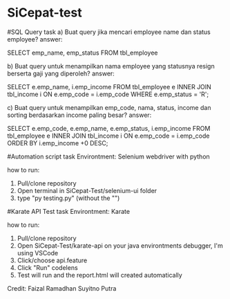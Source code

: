 # SiCepat-test

#SQL Query task
a) Buat query jika mencari employee name dan status employee?
answer:

SELECT emp_name, emp_status
FROM tbl_employee 

b) Buat query untuk menampilkan nama employee yang statusnya resign berserta gaji yang diperoleh?
answer:

SELECT e.emp_name, i.emp_income
FROM tbl_employee e
INNER JOIN tbl_income i ON e.emp_code = i.emp_code
WHERE e.emp_status = 'R';

c) Buat query untuk menampilkan emp_code, nama, status, income dan sorting berdasarkan income 
paling besar?
answer:

SELECT e.emp_code, e.emp_name, e.emp_status, i.emp_income
FROM tbl_employee e
INNER JOIN tbl_income i ON e.emp_code = i.emp_code
ORDER BY i.emp_income +0 DESC;

#Automation script task
Environtment: Selenium webdriver with python

how to run: 
1. Pull/clone repository
2. Open terminal in SiCepat-Test/selenium-ui folder
3. type "py testing.py" (without the "")

#Karate API Test task
Environtment: Karate

how to run:
1. Pull/clone repository
2. Open SiCepat-Test/karate-api on your java environtments debugger, I'm using VSCode
3. Click/choose api.feature
4. Click "Run" codelens
5. Test will run and the report.html will created automatically

Credit: Faizal Ramadhan Suyitno Putra

